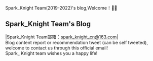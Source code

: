 Spark_Knight Team(2019-2022)'s blog,Welcome！😶‍🌫️

## Spark_Knight Team's Blog

|Spark_Knight Team邮箱：spark_knight_cn@163.com|  
Blog content report or recommendation tweet (can be self tweeted), welcome to contact us through this official email!  
Spark_ Knight team wishes you a happy life!

